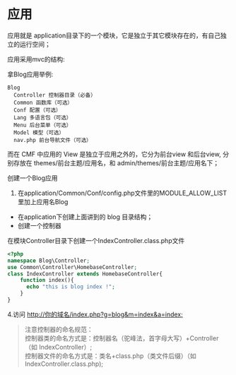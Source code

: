 # 应用

应用就是 application目录下的一个模块，它是独立于其它模块存在的，有自己独立的运行空间；

应用采用mvc的结构:

拿Blog应用举例:
```
Blog
  Controller 控制器目录（必备）
  Common 函数库（可选）
  Conf 配置（可选）
  Lang 多语言包（可选）
  Menu 后台菜单（可选）
  Model 模型（可选）
  nav.php 前台导航文件（可选）
```

而在 CMF 中应用的 View 是独立于应用之外的，它分为前台view 和后台view,  分别存放在 themes/前台主题/应用名，和 admin/themes/前台主题/应用名下；

创建一个Blog应用
1. 在application/Common/Conf/config.php文件里的MODULE_ALLOW_LIST里加上应用名Blog  
* 在application下创建上面讲到的 blog 目录结构；
* 创建一个控制器

在模块Controller目录下创建一个IndexController.class.php文件

```php
<?php
namespace Blog\Controller;
use Common\Controller\HomebaseController;
class IndexController extends HomebaseController{
    function index(){
      echo "this is blog index !";
    }
}
```

4.访问 [http://你的域名/index.php?g=blog&m=index&a=index;]()

> 注意控制器的命名规范：  
> 控制器类的命名方式是：控制器名（驼峰法，首字母大写）+Controller （如 IndexController）;  
> 控制器文件的命名方式是：类名+class.php（类文件后缀）（如 IndexController.class.php);


